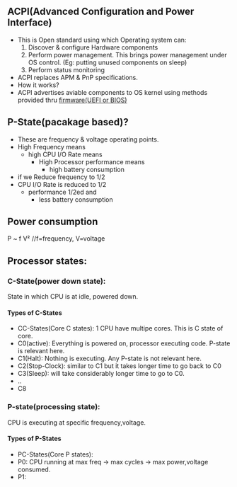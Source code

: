 ## ACPI(Advanced Configuration and Power Interface)
- This is Open standard using which Operating system can:
  1. Discover & configure Hardware components
  2. Perform power management. This brings power management under OS control. (Eg: putting unused components on sleep)
  3. Perform status monitoring
- ACPI replaces APM & PnP specifications.
- How it works?
 - ACPI advertises aviable components to OS kernel using methods provided thru [firmware(UEFI or BIOS)](https://github.com/amitkumar50/Code-examples/blob/master/cpu_memory_thread_process/CPU/firmware_UEFI.md)

## P-State(pacakage based)?
 - These are frequency & voltage operating points.
 - High Frequency means
    - high CPU I/O Rate means
      - High Processor performance means
        - high battery consumption
 - if we Reduce frequency to 1/2
  - CPU I/O Rate is reduced to 1/2 
    - performance 1/2ed and
      - less battery consumption

## Power consumption
P ~ f V²	//f=frequency, V=voltage

## Processor states:
### C-State(power down state): 
State in which CPU is at idle, powered down.
#### Types of C-States
- CC-States(Core C states): 1 CPU have multipe cores. This is C state of core.
- C0(active): Everything is powered on, processor executing code. P-state is relevant here.
- C1(Halt): Nothing is executing. Any P-state is not relevant here.
- C2(Stop-Clock): similar to C1 but it takes longer time to go back to C0
- C3(Sleep): will take considerably longer time to go to C0.
- ..
- C8

### P-state(processing state): 
CPU is executing at specific frequency,voltage.
#### Types of P-States
- PC-States(Core P states): 
- P0: CPU running at max freq -> max cycles -> max power,voltage consumed.
- P1: 
